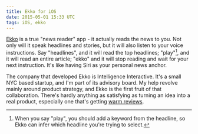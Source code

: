 ```yaml
---
title: Ekko for iOS
date: 2015-05-01 15:33 UTC
tags: iOS, ekko
---
```


[Ekko](https://itunes.apple.com/us/app/ekko-Player/id969512337) is a true "news reader" app - it actually reads the news to you. Not only will it speak headlines and stories, but it will also listen to your voice instructions. Say "headlines", and it will read the top headlines; "play"[^1], and it will read an entire article; "ekko" and it will stop reading and wait for your next instruction. It's like having Siri as your personal news anchor.

<!-- more -->

The company that developed Ekko is Intelligence Interactive. It's a small NYC based startup, and I'm part of its advisory board. My help revolve mainly around product strategy, and Ekko is the first fruit of that collaboration. There's hardly anything as satisfying as turning an idea into a real product, especially one that's getting [warm reviews](http://9to5mac.com/2015/04/30/ekko-player-ios/).

[^1]: When you say "play", you should add a keyword from the headline, so Ekko can infer which headline you're trying to select.